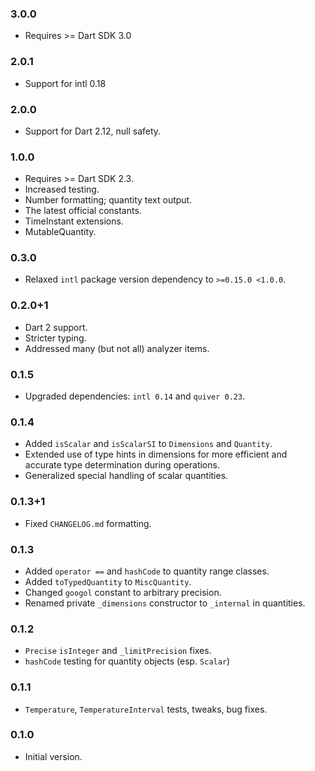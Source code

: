 ### 3.0.0
  * Requires >= Dart SDK 3.0

### 2.0.1
  * Support for intl 0.18

### 2.0.0
  * Support for Dart 2.12, null safety.

### 1.0.0
  * Requires >= Dart SDK 2.3.
  * Increased testing.
  * Number formatting; quantity text output.
  * The latest official constants.
  * TimeInstant extensions.
  * MutableQuantity.

### 0.3.0
  * Relaxed `intl` package version dependency to `>=0.15.0 <1.0.0`.

### 0.2.0+1
  * Dart 2 support.
  * Stricter typing.
  * Addressed many (but not all) analyzer items.

### 0.1.5
  * Upgraded dependencies:  `intl 0.14` and `quiver 0.23`.

### 0.1.4
  * Added `isScalar` and `isScalarSI` to `Dimensions` and `Quantity`.
  * Extended use of type hints in dimensions for more efficient and accurate type determination during operations.
  * Generalized special handling of scalar quantities.

### 0.1.3+1
  * Fixed `CHANGELOG.md` formatting.

### 0.1.3
  * Added `operator ==` and `hashCode` to quantity range classes.
  * Added `toTypedQuantity` to `MiscQuantity`.
  * Changed `googol` constant to arbitrary precision.
  * Renamed private `_dimensions` constructor to `_internal` in quantities. 

### 0.1.2
  * `Precise` `isInteger` and `_limitPrecision` fixes.
  * `hashCode` testing for quantity objects (esp. `Scalar`)

### 0.1.1
  * `Temperature`, `TemperatureInterval` tests, tweaks, bug fixes.

### 0.1.0
  * Initial version.

